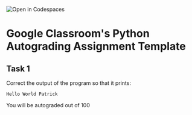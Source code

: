 ![Open in Codespaces](https://classroom.github.com/assets/open-in-codespaces-abfff4d4e15f9e1bd8274d9a39a0befe03a0632bb0f153d0ec72ff541cedbe34.svg)
# Google Classroom's Python Autograding Assignment Template

## Task 1

Correct the output of the program so that it prints:

```Hello World Patrick```

You will be autograded out of 100
